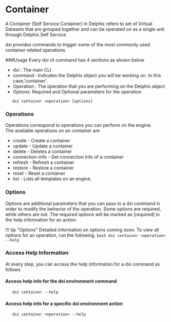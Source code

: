 # Container

A Container (Self Service Container) in Delphix refers to set of Virtual Datasets 
that are grouped together and can be operated on as a single unit through Delphix Self Service

dxi provides commands to trigger some of the most commonly used container related operations

###Usage
Every dxi cli command has 4 sections as shown below

-   dxi : The main CLI
-   command : Indicates the Delphix object you will be working on. In this case,'container'.
-   Operation : The operation that you are performing on the Delphix object
-   Options: Required and Optional parameters for the operation

```commandline 
   dxi container <operation> [options]
```

### Operations
Operations correspond to operations you can perform on the engine.   
The available operations on an container are

- create - Create a container
- update - Update a container
- delete - Deletes a container
- connection-info -   Get connection info of a container
- refresh - Refresh a container
- restore - Restore a container
- reset - Reset a container  
- list - Lists all templates on an engine.

### Options

Options are additional parameters that you can pass to a dxi command in order to modify the behavior of the operation.
Some options are required, while others are not. The required options will be marked as [required] in the help information for an action.

!!! tip "Options"
     Detailed information on options coming soon. To view all options for an operation, run the following.
     ```bash
     dxi container <operation> --help
     ```

### Access Help Information
At every step, you can access the help information for a dxi command as follows

#### Access help info for the dxi environment command
```commandline 
   dxi container --help
```
#### Access help info for a specific dxi environment action
```commandline 
   dxi container <operation> --help
```
